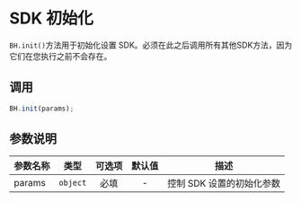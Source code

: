 # SDK 初始化

`BH.init()`方法用于初始化设置 SDK。必须在此之后调用所有其他SDK方法，因为它们在您执行之前不会存在。

## 调用
```JavaScript
BH.init(params);
```

## 参数说明
|参数名称|类型|可选项|默认值|描述|
|--|--|:--:|:--:|--|
|params|`object`|必填|-|控制 SDK 设置的初始化参数|
